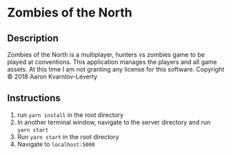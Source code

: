 # Zombies of the North

## Description
Zombies of the North is a multiplayer, hunters vs zombies game to be played at conventions. This application manages the players and all game assets. At this time I am not granting any license for this software. Copyright © 2018 Aaron Kvarnlov-Leverty

## Instructions
1. run `yarn install` in the root directory
2. In another terminal window, navigate to the server directory and run `yarn start`
3. Run `yarn start` in the root directory
4. Navigate to `localhost:5000`
